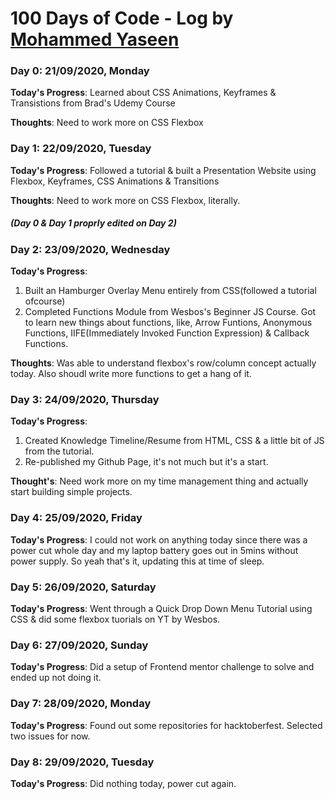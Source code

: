 # 100 Days of Code - Log by [Mohammed Yaseen](https://md-yaseen.github.io)

### Day 0: 21/09/2020, Monday
**Today's Progress**: Learned about CSS Animations, Keyframes & Transistions from Brad's Udemy Course

**Thoughts**: Need to work more on CSS Flexbox


### Day 1: 22/09/2020, Tuesday
**Today's Progress**: Followed a tutorial & built a Presentation Website using Flexbox, Keyframes, CSS Animations & Transitions

**Thoughts**: Need to work more on CSS Flexbox, literally.
##### (Day 0 & Day 1 proprly edited on Day 2)

### Day 2: 23/09/2020, Wednesday
**Today's Progress**: 
1. Built an Hamburger Overlay Menu entirely from CSS(followed a tutorial ofcourse)
2. Completed Functions Module from Wesbos's Beginner JS Course. Got to learn new things about functions, like, Arrow Funtions, Anonymous Functions, IIFE(Immediately Invoked Function Expression) & Callback Functions.

**Thoughts**: Was able to understand flexbox's row/column concept actually today. Also shoudl write more functions to get a hang of it.

### Day 3: 24/09/2020, Thursday
**Today's Progress**:
1. Created Knowledge Timeline/Resume from HTML, CSS & a little bit of JS from the tutorial.
2. Re-published my Github Page, it's not much but it's a start.

**Thought's**: Need work more on my time management thing and actually start building simple projects.

### Day 4: 25/09/2020, Friday
**Today's Progress**: I could not work on anything today since there was a power cut whole day and my laptop battery goes out in 5mins without power supply. So yeah that's it, updating this at time of sleep.

### Day 5: 26/09/2020, Saturday
**Today's Progress**: Went through a Quick Drop Down Menu Tutorial using CSS & did some flexbox tuorials on YT by Wesbos.

### Day 6: 27/09/2020, Sunday
**Today's Progress**: Did a setup of Frontend mentor challenge to solve and ended up not doing it.

### Day 7: 28/09/2020, Monday
**Today's Progress**: Found out some repositories for hacktoberfest. Selected two issues for now. 

### Day 8: 29/09/2020, Tuesday
**Today's Progress**: Did nothing today, power cut again.